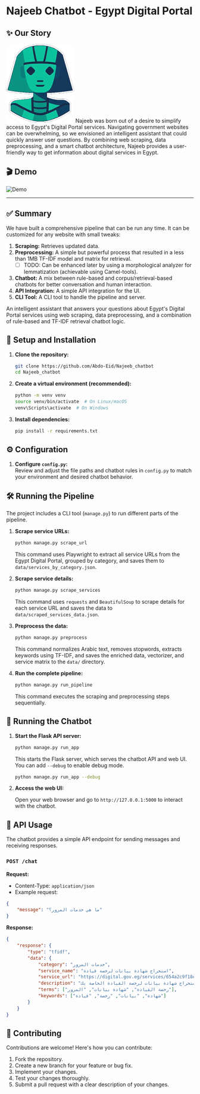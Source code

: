 # Najeeb Chatbot - Egypt Digital Portal

## ✨ Our Story

![Najeeb Logo](logo.png)
Najeeb was born out of a desire to simplify access to Egypt's Digital Portal services. Navigating government websites can be overwhelming, so we envisioned an intelligent assistant that could quickly answer user questions. By combining web scraping, data preprocessing, and a smart chatbot architecture, Najeeb provides a user-friendly way to get information about digital services in Egypt.

## 🎬 Demo

![Demo](Demo.gif)

---
## ✅ Summary

We have built a comprehensive pipeline that can be run any time. It can be customized for any website with small tweaks:

1.  **Scraping:** Retrieves updated data.
2.  **Preprocessing:** A simple but powerful process that resulted in a less than 1MB TF-IDF model and matrix for retrieval.
    -   [ ] TODO: Can be enhanced later by using a morphological analyzer for lemmatization (achievable using Camel-tools).
3.  **Chatbot:** A mix between rule-based and corpus/retrieval-based chatbots for better conversation and human interaction.
4.  **API Integration:** A simple API integration for the UI.
5.  **CLI Tool:** A CLI tool to handle the pipeline and server.

An intelligent assistant that answers your questions about Egypt's Digital Portal services using web scraping, data preprocessing, and a combination of rule-based and TF-IDF retrieval chatbot logic.

## 🚀 Setup and Installation

1.  **Clone the repository:**

    ```bash
    git clone https://github.com/Abdo-Eid/Najeeb_chatbot
    cd Najeeb_chatbot
    ```

2.  **Create a virtual environment (recommended):**

    ```bash
    python -m venv venv
    source venv/bin/activate  # On Linux/macOS
    venv\Scripts\activate  # On Windows
    ```

3.  **Install dependencies:**

    ```bash
    pip install -r requirements.txt
    ```

## ⚙️ Configuration

1.  **Configure `config.py`:**  
    Review and adjust the file paths and chatbot rules in `config.py` to match your environment and desired chatbot behavior.

## 🛠️ Running the Pipeline

The project includes a CLI tool (`manage.py`) to run different parts of the pipeline.

1.  **Scrape service URLs:**

    ```bash
    python manage.py scrape_url
    ```

    This command uses Playwright to extract all service URLs from the Egypt Digital Portal, grouped by category, and saves them to `data/services_by_category.json`.

2.  **Scrape service details:**

    ```bash
    python manage.py scrape_services
    ```

    This command uses `requests` and `BeautifulSoup` to scrape details for each service URL and saves the data to `data/scraped_services_data.json`.

3.  **Preprocess the data:**

    ```bash
    python manage.py preprocess
    ```

    This command normalizes Arabic text, removes stopwords, extracts keywords using TF-IDF, and saves the enriched data, vectorizer, and service matrix to the `data/` directory.

4.  **Run the complete pipeline:**

    ```bash
    python manage.py run_pipeline
    ```

    This command executes the scraping and preprocessing steps sequentially.

## 🤖 Running the Chatbot

1.  **Start the Flask API server:**

    ```bash
    python manage.py run_app
    ```

    This starts the Flask server, which serves the chatbot API and web UI. You can add `--debug` to enable debug mode.

    ```bash
    python manage.py run_app --debug
    ```

2.  **Access the web UI:**

    Open your web browser and go to `http://127.0.0.1:5000` to interact with the chatbot.

## 🔗 API Usage

The chatbot provides a simple API endpoint for sending messages and receiving responses.

### `POST /chat`

**Request:**

-   Content-Type: `application/json`
-   Example request:

```json
{
    "message": "ما هي خدمات المرور؟"
}
```

**Response:**

```json
{
    "response": {
        "type": "tfidf",
        "data": {
            "category": "خدمات المرور",
            "service_name": "استخراج شهادة بيانات لرخصة قيادة",
            "service_url": "https://digital.gov.eg/services/654a2c9f18e999a945badc97",
            "description": "تتيح لك هذه الخدمة استخراج شهادة بيانات لرخصة القيادة الخاصة بك.",
            "terms": ["رخصة القيادة", "شهادة بيانات", "المرور"],
            "keywords": ["شهادة", "بيانات", "رخصة", "قيادة"]
        }
    }
}
```

## 🤝 Contributing

Contributions are welcome! Here's how you can contribute:

1.  Fork the repository.
2.  Create a new branch for your feature or bug fix.
3.  Implement your changes.
4.  Test your changes thoroughly.
5.  Submit a pull request with a clear description of your changes.

